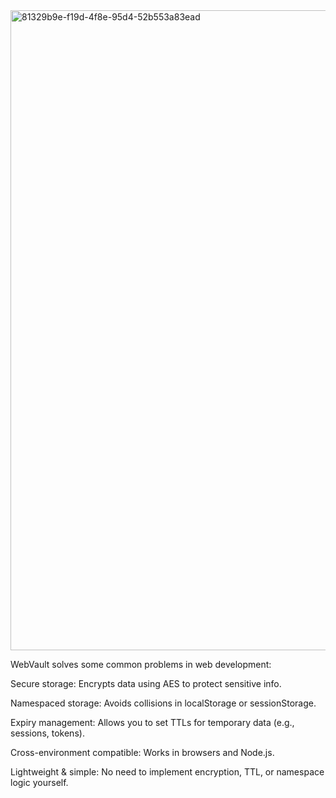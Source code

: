 <img width="1536" height="1024" alt="81329b9e-f19d-4f8e-95d4-52b553a83ead" src="https://github.com/user-attachments/assets/d2b116e2-b19a-48a5-89ab-3aec2700f7aa" />

WebVault solves some common problems in web development:

Secure storage: Encrypts data using AES to protect sensitive info.

Namespaced storage: Avoids collisions in localStorage or sessionStorage.

Expiry management: Allows you to set TTLs for temporary data (e.g., sessions, tokens).

Cross-environment compatible: Works in browsers and Node.js.

Lightweight & simple: No need to implement encryption, TTL, or namespace logic yourself.
